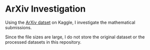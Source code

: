 # ArXiv Investigation

Using the [ArXiv datset](https://www.kaggle.com/datasets/Cornell-University/arxiv) on Kaggle, I investigate the mathematical submissions.

Since the file sizes are large, I do not store the original dataset or the processed datasets in this repository.
